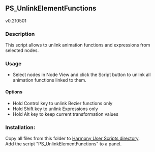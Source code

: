 ## PS_UnlinkElementFunctions
v0.210501

### Description
This script allows to unlink animation functions and expressions from selected nodes.

### Usage
* Select nodes in Node View and click the Script button to unlink all animation functions linked to them.

#### Options
* Hold Control key to unlink Bezier functions only
* Hold Shift key to unlink Expressions only
* Hold Alt key to keep current transformation values

### Installation:
Copy all files from this folder to [Harmony User Scripts directory](https://docs.toonboom.com/help/harmony-20/premium/scripting/import-script.html).\
Add the script "PS_UnlinkElementFunctions" to a panel.  

